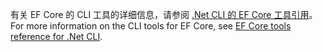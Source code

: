<span data-ttu-id="e3dc0-101">有关 EF Core 的 CLI 工具的详细信息，请参阅 [.Net CLI 的 EF Core 工具引用](/ef/core/miscellaneous/cli/dotnet)。</span><span class="sxs-lookup"><span data-stu-id="e3dc0-101">For more information on the CLI tools for EF Core, see [EF Core tools reference for .Net CLI](/ef/core/miscellaneous/cli/dotnet).</span></span>